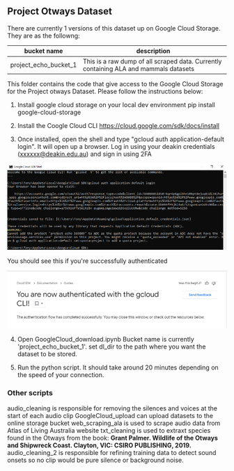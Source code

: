 ## Project Otways Dataset

There are currently 1 versions of this dataset up on Google Cloud Storage. They are as the followng:

|  	bucket name | description  |
|---|---|
| project_echo_bucket_1    | This is a raw dump of all scraped data. Currently containing ALA and mammals datasets    |


This folder contains the code that give access to the Google Cloud Storage for the Project otways Dataset. Please follow the instructions below:

1. Install google cloud storage on your local dev environment
pip install google-cloud-storage

2. Install the Coogle Cloud CLI https://cloud.google.com/sdk/docs/install

3. Once installed, open the shell and type "gcloud auth application-default login". It will open up a browser.
Log in using your deakin credentials (xxxxxx@deakin.edu.au) and sign in using 2FA

![login](ScreenshotGCP.png)

You should see this if you're successfully authenticated

![Success](ScreenshotSuccess.png)

4. Open GoogleCloud_download.ipynb Bucket name is currently 'project_echo_bucket_1'. set dl_dir to the path where you want the dataset to be stored.

5. Run the python script. It should take around 20 minutes depending on the speed of your connection.

### Other scripts

audio_cleaning is responsible for removing the silences and voices at the start of each audio clip
GoogleCloud_upload can upload datasets to the online storage bucket
web_scraping_ala is used to scrape audio data from Atlas of Living Australia website
txt_cleaning is used to extraxt species found in the Otways from the book: __Grant Palmer. Wildlife of the Otways and Shipwreck Coast. Clayton, VIC: CSIRO PUBLISHING, 2019.__
audio_cleaning_2 is responsible for refining training data to detect sound onsets so no clip would be pure silence or background noise. 

